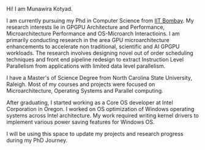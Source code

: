 Hi! I am Munawira Kotyad.

I am currently pursuing my Phd in Computer Science from [IIT Bombay](https://www.cse.iitb.ac.in/). My research interests lie in GPGPU Architecture and Performance, Microarchitecture Performance and OS-Microarch Interactioins. I am primarily conducting research in the area GPU microarchitecture enhancements to accelerate non traditional, scientific and AI GPGPU workloads. The research involves designing novel out of order scheduling techniques and front end pipeline redesign to extract Instruction Level Parallelism from applications with limited data level parallelism.

I have a Master's  of Science Degree from North Carolina State University, Raleigh. Most of my courses and projects were focused on Microarchitecture, Operating Systems and Parallel computing. 

After graduating, I started working as a Core OS developer at Intel Corporation in Oregon. I worked on OS optimization of Windows operating systems across Intel architecture. My work required writing kernel drivers to implement various power saving features for Windows OS. 

I will be using this space to update my projects and research progress during my PhD Journey. 
